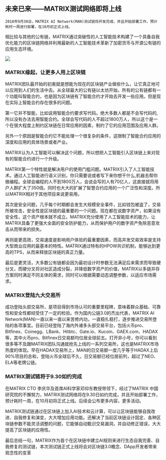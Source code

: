 ## 未来已来——MATRIX测试网络即将上线

    2018年9月30日，MATRIX AI Network(MAN)测试链将开发完成，并且开始部署工作，预计耗时一周进行部署，在10月初正式上线。


相比较与其他的公有链，MATRIX通过突破性的人工智能技术构建了一个具备自我优化能力的区块链网络并利用最新的人工智能技术革新了加密货币与开源公有链的应用生态环境。

![](https://i.imgur.com/dupEK0w.jpg)



### MATRIX缘起，让更多人用上区块链

MATRIX团队最开始的初衷就是想能为现在的区块链产业做些什么，让它真正地可以应用到人们的生活中去。从全球最大的公有链以太坊开始，所有的公有链都有一个功能叫智能合约，也是因为区块链有了智能合约才开始去开发一些应用。但是现在实际上智能合约存在很多的问题。

第一它并不智能，比如说用智能合约要求写代码。绝大多数人都是不会写代码的,所以没有办法去用智能合约。全球会写代码的人不超过1800万人，所以这个是一个在很大程度上制约区块链在日常应用的因素，制约了它的应用范围及应用人群。

另外一个原因是智能合约它不能处理一个很复杂的条件，这限制了智能合约应用的深度和应用的具体场景或者产业。

MATRIX认为人工智能可以解决这个问题，所以想把人工智能引入区块链上来对现有的智能合约进行一个升级。

MATRIX第一个特性就是解决用户的使用门槛问题。MATRIX引入了人工智能技术。通过人工智能进行语义识别，你只需要说或者写下来你想干什么,机器去帮你做编程。全球会编程的人不到1800万人，会说会写的人有70亿人，这直接就将用户人群扩大了350倍。同时也大大的扩展了智慧合约应用的一个广泛性和深度。所以MATRIX相对于其他项目来说更易用。

其次是安全问题，几乎每个时期都会发生大规模安全事件，比如钱包被盗了，交易所被攻击，安全性是区块链的最重要的一个问题。现在都在说数字资产，如果没有安全性，这个资产根本就不成立。MATRIX充分使用了人工智能技术的能力，让MATRIX具备了更强大全面的安全防护能力，从而保护用户的数字资产免除恶意攻击从而带来的损失。

再则是更高效，交易速度是影响用户体验的最重要因素，而高并发交易效率是支持大型商业应用的最基本的特性。MATRIX通过特有的HPOW共识机制，能够达到更高的TPS，从而来释放区块链的真正力量。

最后是更灵活，大多数公有链都会因为最初设计时参数无法满足后来需求而导致硬分叉，而硬分叉将对社区造成分裂，并降低数字资产的价值，MATRIX以多链并存方案同时满足不同主体的需求，同时可以根据需要动态调整参数，以适应市场需求。


### MATRIX登陆九大交易所

成功登陆头部交易所，是项目得到市场认可的重要里程碑，意味着群众基础、可靠性和安全性都经受住了一定的检验。作为国内公链3.0的杰出代表，MATRIX AI Network(MAN)一直以来一直以来苦修内功，一直稳扎稳打，逐步推进交易所登陆的各项事宜。目前已经登陆了海内外诸多头部交易平台，包括火币pro、Bitfinex、Coinegg、LBank、Hitbtc、Gate.io、Kucoin、GAEX.com、HADAX等，其中火币pro、Bitfinex日交易额均位居全球前五。打开非小号，你可以看到很多等不及跟MATRIX团队沟通就抢先上线的一系列交易所，这也是MATRIX市场热度的体现。早在HADAX交易所上，MAN的日交易额一度几乎等于HADAX上后90%项目的总和，登陆火币全球后不久，日交易额已经位居前列，超过了NEO、ELA等老牌公链。


### MATRIX测试链将于9.30如约完成

在MATRIX CTO 李庆华及首席AI科学家邓仰东教授带领下，经过了MATRIX 中国研究院的不懈努力，MATRIX测试网络将在9.30日如约完成，并且开始部署工作，预计耗时一周，在10月初将正式上线。后续会公布更多内容，更多活动。

MATRIX测试链通过在区块链上加入AI技术和云计算，可以让区块链能够自我改进、自我修复和演变，大大增加应用功能。还解决了当前区块链设计固定、各种区块链参数不能灵活调整的问题，它能够自动甄识交易漏洞，并自动修正错误，大大提高了区块链的应用性。

最后总结一句，MATRIX作为首个在区块链中建立AI规则来进行生态自我完善、自我修复的测试链，本次测试链正式上线将会对区块链3.0概念、DApp开发者带来观念性的变革